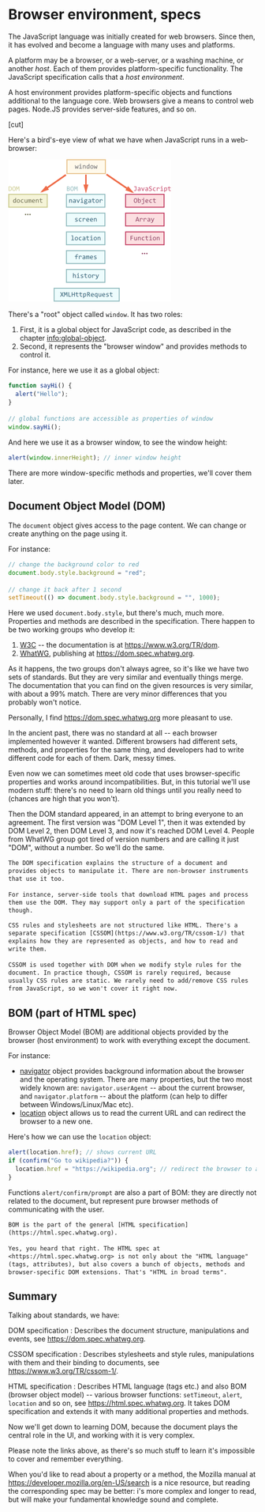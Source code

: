 # Browser environment, specs

The JavaScript language was initially created for web browsers. Since then, it has evolved and become a language with many uses and platforms.

A platform may be a browser, or a web-server, or a washing machine, or another *host*. Each of them provides platform-specific functionality. The JavaScript specification calls that a *host environment*.

A host environment provides platform-specific objects and functions additional to the language core. Web browsers give a means to control web pages. Node.JS provides server-side features, and so on.

[cut]

Here's a bird's-eye view of what we have when JavaScript runs in a web-browser:

![](windowObjects.png)

There's a "root" object called `window`. It has two roles:

1. First, it is a global object for JavaScript code, as described in the chapter <info:global-object>.
2. Second, it represents the "browser window" and provides methods to control it.

For instance, here we use it as a global object:

```js run
function sayHi() {
  alert("Hello");
}

// global functions are accessible as properties of window
window.sayHi();
```

And here we use it as a browser window, to see the window height:

```js run
alert(window.innerHeight); // inner window height
```

There are more window-specific methods and properties, we'll cover them later.

## Document Object Model (DOM)

The `document` object gives access to the page content. We can change or create anything on the page using it.

For instance:
```js run
// change the background color to red
document.body.style.background = "red";

// change it back after 1 second
setTimeout(() => document.body.style.background = "", 1000);
```

Here we used `document.body.style`, but there's much, much more. Properties and methods are described in the specification. There happen to be two working groups who develop it:

1. [W3C](https://en.wikipedia.org/wiki/World_Wide_Web_Consortium) -- the documentation is at <https://www.w3.org/TR/dom>.
2. [WhatWG](https://en.wikipedia.org/wiki/WHATWG), publishing at <https://dom.spec.whatwg.org>.

As it happens, the two groups don't always agree, so it's like we have two sets of standards. But they are very similar and eventually things merge. The documentation that you can find on the given resources is very similar, with about a 99% match. There are very minor differences that you probably won't notice.

Personally, I find <https://dom.spec.whatwg.org> more pleasant to use.

In the ancient past, there was no standard at all -- each browser implemented however it wanted. Different browsers had different sets, methods, and properties for the same thing, and developers had to write different code for each of them. Dark, messy times.

Even now we can sometimes meet old code that uses browser-specific properties and works around incompatibilities. But, in this tutorial we'll use modern stuff: there's no need to learn old things until you really need to (chances are high that you won't).

Then the DOM standard appeared, in an attempt to bring everyone to an agreement. The first version was "DOM Level 1", then it was extended by DOM Level 2, then DOM Level 3, and now it's reached DOM Level 4. People from WhatWG group got tired of version numbers and are calling it just "DOM", without a number. So we'll do the same.

```smart header="DOM is not only for browsers"
The DOM specification explains the structure of a document and provides objects to manipulate it. There are non-browser instruments that use it too.

For instance, server-side tools that download HTML pages and process them use the DOM. They may support only a part of the specification though.
```

```smart header="CSSOM for styling"
CSS rules and stylesheets are not structured like HTML. There's a separate specification [CSSOM](https://www.w3.org/TR/cssom-1/) that explains how they are represented as objects, and how to read and write them.

CSSOM is used together with DOM when we modify style rules for the document. In practice though, CSSOM is rarely required, because usually CSS rules are static. We rarely need to add/remove CSS rules from JavaScript, so we won't cover it right now.
```

## BOM (part of HTML spec)

Browser Object Model (BOM) are additional objects provided by the browser (host environment) to work with everything except the document.

For instance:

- [navigator](mdn:api/Window/navigator) object provides background information about the browser and the operating system. There are many properties, but the two most widely known are: `navigator.userAgent` -- about the current browser, and `navigator.platform` -- about the platform (can help to differ between Windows/Linux/Mac etc).
- [location](mdn:api/Window/location) object allows us to read the current URL and can redirect the browser to a new one.

Here's how we can use the `location` object:

```js run
alert(location.href); // shows current URL
if (confirm("Go to wikipedia?")) {
  location.href = "https://wikipedia.org"; // redirect the browser to another URL
}
```

Functions `alert/confirm/prompt` are also a part of BOM: they are directly not related to the document, but represent pure browser methods of communicating with the user.


```smart header="HTML specification"
BOM is the part of the general [HTML specification](https://html.spec.whatwg.org).

Yes, you heard that right. The HTML spec at <https://html.spec.whatwg.org> is not only about the "HTML language" (tags, attributes), but also covers a bunch of objects, methods and browser-specific DOM extensions. That's "HTML in broad terms".
```

## Summary

Talking about standards, we have:

DOM specification
: Describes the document structure, manipulations and events, see <https://dom.spec.whatwg.org>.

CSSOM specification
: Describes stylesheets and style rules, manipulations with them and their binding to documents, see <https://www.w3.org/TR/cssom-1/>.

HTML specification
: Describes HTML language (tags etc.) and also BOM (browser object model) -- various browser functions: `setTimeout`, `alert`, `location` and so on, see <https://html.spec.whatwg.org>. It takes DOM specification and extends it with many additional properties and methods.

Now we'll get down to learning DOM, because the document plays the central role in the UI, and working with it is very complex.

Please note the links above, as there's so much stuff to learn it's impossible to cover and remember everything.

When you'd like to read about a property or a method, the Mozilla manual at <https://developer.mozilla.org/en-US/search> is a nice resource, but reading the corresponding spec may be better: i's more complex and longer to read, but will make your fundamental knowledge sound and complete.
